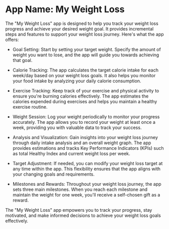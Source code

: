 # App Name: My Weight Loss

The "My Weight Loss" app is designed to help you track your weight loss progress and achieve your desired weight goal. It provides incremental steps and features to support your weight loss journey. Here's what the app offers:

-   Goal Setting: Start by setting your target weight. Specify the amount of weight you want to lose, and the app will guide you towards achieving that goal.

-   Calorie Tracking: The app calculates the target calorie intake for each week/day based on your weight loss goals. It also helps you monitor your food intake by analyzing your daily calorie consumption.

-   Exercise Tracking: Keep track of your exercise and physical activity to ensure you're burning calories effectively. The app estimates the calories expended during exercises and helps you maintain a healthy exercise routine.

-   Weight Session: Log your weight periodically to monitor your progress accurately. The app allows you to record your weight at least once a week, providing you with valuable data to track your success.

-   Analysis and Visualization: Gain insights into your weight loss journey through daily intake analysis and an overall weight graph. The app provides estimations and tracks Key Performance Indicators (KPIs) such as total Healthy Index and current weight loss per week.

-   Target Adjustment: If needed, you can modify your weight loss target at any time within the app. This flexibility ensures that the app aligns with your changing goals and requirements.

-   Milestones and Rewards: Throughout your weight loss journey, the app sets three main milestones. When you reach each milestone and maintain the weight for one week, you'll receive a self-chosen gift as a reward.

The "My Weight Loss" app empowers you to track your progress, stay motivated, and make informed decisions to achieve your weight loss goals effectively.
